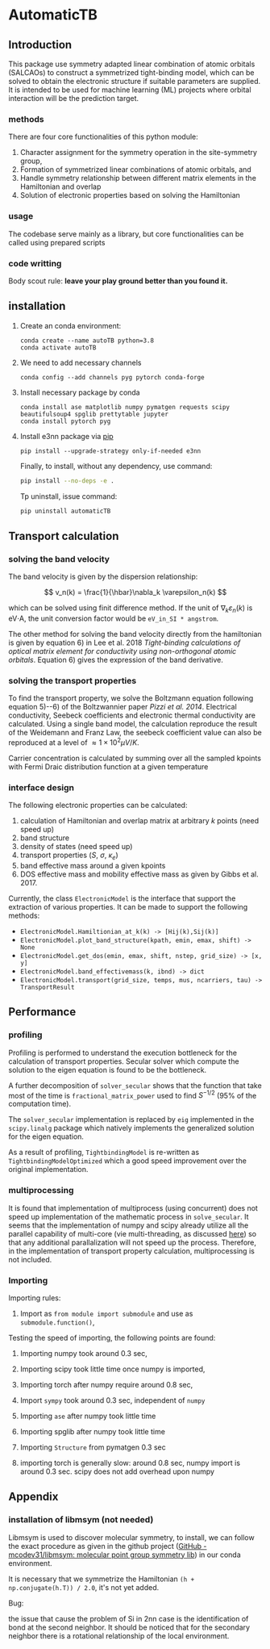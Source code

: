 # AutomaticTB

## Introduction

This package use symmetry adapted linear combination of atomic orbitals (SALCAOs) to construct 
a symmetrized tight-binding model, which can be solved to obtain the electronic structure if 
suitable parameters are supplied. It is intended to be used for machine learning (ML) projects 
where orbital interaction will be the prediction target. 

### methods

There are four core functionalities of this python module:

1. Character assignment for the symmetry operation in the site-symmetry group,
2. Formation of symmetrized linear combinations of atomic orbitals, and 
3. Handle symmetry relationship between different matrix elements in the Hamiltonian and overlap
4. Solution of electronic properties based on solving the Hamiltonian

### usage

The codebase serve mainly as a library, but core functionalities can be called using prepared scripts 

### code writting

Body scout rule: **leave your play ground better than you found it.**

## installation

1. Create an conda environment:
   
   ```
   conda create --name autoTB python=3.8
   conda activate autoTB
   ```

2. We need to add necessary channels
   
   ```
   conda config --add channels pyg pytorch conda-forge
   ```

3. Install necessary package by conda
   
   ```
   conda install ase matplotlib numpy pymatgen requests scipy beautifulsoup4 spglib prettytable jupyter
   conda install pytorch pyg
   ```

4. Install e3nn package via [pip](https://docs.conda.io/projects/conda/en/latest/user-guide/tasks/manage-environments.html#using-pip-in-an-environment)
   
   ```
   pip install --upgrade-strategy only-if-needed e3nn
   ```
   
   Finally, to install, without any dependency, use command: 
   
   ```bash
   pip install --no-deps -e .
   ```
   
   Tp uninstall, issue command:
   
   ```bash
   pip uninstall automaticTB
   ```

## Transport calculation

### solving the band velocity

The band velocity is given by the dispersion relationship:

$$
v_n(k) = \frac{1}{\hbar}\nabla_k \varepsilon_n(k)
$$

which can be solved using finit difference method. If the unit of $\nabla_k \varepsilon_n(k)$ is eV$\cdot$A, the unit conversion factor would be `eV_in_SI * angstrom`.

The other method for solving the band velocity directly from the hamiltonian is given by equation 6) in Lee et al. 2018 *Tight-binding calculations of optical matrix element for conductivity using non-orthogonal atomic orbitals*. Equation 6) gives the expression of the band derivative.

### solving the transport properties

To find the transport property, we solve the Boltzmann equation following equation 5)--6) of the Boltzwannier paper *Pizzi et al. 2014*. Electrical conductivity, Seebeck coefficients and electronic thermal conductivity are calculated. Using a single band model, the calculation reproduce the result of the Weidemann and Franz Law, the seebeck coefficient value can also be reproduced at a level of $\approx 1\times10^2 \mu V/K$. 

Carrier concentration is calculated by summing over all the sampled kpoints with Fermi Draic distribution function at a given temperature

### interface design

The following electronic properties can be calculated: 

1. calculation of Hamiltonian and overlap matrix at arbitrary $k$ points (need speed up)
2. band structure
3. density of states (need speed up)
4. transport properties ($S$, $\sigma$, $\kappa_e$)
5. band effective mass around a given kpoints
6. DOS effective mass and mobility effective mass as given by Gibbs et al. 2017.

Currently, the class `ElectronicModel` is the interface that support the extraction of various properties.   It can be made to support the following methods:

- `ElectronicModel.Hamiltionian_at_k(k) -> [Hij(k),Sij(k)]`
- `ElectronicModel.plot_band_structure(kpath, emin, emax, shift) -> None`
- `ElectronicModel.get_dos(emin, emax, shift, nstep, grid_size) -> [x, y]`
- `ElectronicModel.band_effectivemass(k, ibnd) -> dict`
- `ElectronicModel.transport(grid_size, temps, mus, ncarriers, tau) -> TransportResult`

## Performance

### profiling

Profiling is performed to understand the execution bottleneck for the calculation of transport properties. Secular solver which compute the solution to the eigen equation is found to be the bottleneck. 

A further decomposition of `solver_secular` shows that the function that take most of the time is `fractional_matrix_power` used to find $S^{-1/2}$ (95% of the computation time). 

The `solver_secular` implementation is replaced by `eig` implemented in the `scipy.linalg` package which natively implements the generalized solution for the eigen equation.

As a result of profiling, `TightbindingModel` is re-written as `TightbindingModelOptimized` which a good speed improvement over the original implementation.

### multiprocessing

It is found that implementation of multiprocess (using concurrent) does not speed up implementation of the mathematic process in `solve_secular`. It seems that the implementation of numpy and scipy already utilize all the parallel capability of multi-core (vie multi-threading, as discussed [here](https://stackoverflow.com/questions/6941459/is-it-possible-to-know-which-scipy-numpy-functions-run-on-multiple-cores)) so that any additional parallalization will not speed up the process. Therefore, in the implementation of transport property calculation, multiprocessing is not included. 

### Importing

Importing rules:

1. Import as `from module import submodule` and use as `submodule.function()`, 

Testing the speed of importing, the following points are found:

1. Importing numpy took around 0.3 sec,

2. Importing scipy took little time once numpy is imported,

3. Importing torch after numpy require around 0.8 sec,

4. Import `sympy` took around 0.3 sec, independent of  `numpy`

5. Importing `ase` after numpy took little time

6. Importing spglib after numpy took little time

7. Importing `Structure` from pymatgen 0.3 sec

8. importing torch is generally slow: around 0.8 sec, numpy import is around 0.3 sec. scipy does not add overhead upon numpy

## Appendix

### installation of libmsym (not needed)

Libmsym is used to discover molecular symmetry, to install, we can follow the exact procedure as 
given in the github project ([GitHub - mcodev31/libmsym: molecular point group symmetry lib](https://github.com/mcodev31/libmsym)) in our conda environment.

It is necessary that we symmetrize the Hamiltonian `(h + np.conjugate(h.T)) / 2.0`, it's not yet added.

Bug:

the issue that cause the problem of Si in 2nn case is the identification of bond at the second neighbor. It should be noticed that for the secondary neighbor there is a rotational relationship of the local environment. 
